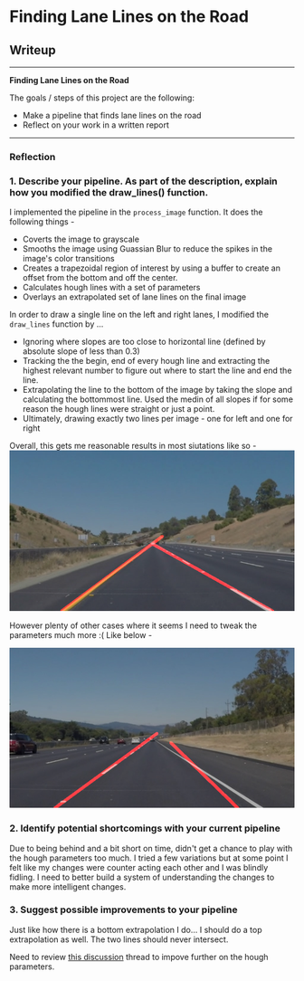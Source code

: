 # **Finding Lane Lines on the Road** 

## Writeup 

---

**Finding Lane Lines on the Road**

The goals / steps of this project are the following:
* Make a pipeline that finds lane lines on the road
* Reflect on your work in a written report

---

### Reflection

### 1. Describe your pipeline. As part of the description, explain how you modified the draw_lines() function.

I implemented the pipeline in the `process_image` function. It does the following things - 
* Coverts the image to grayscale
* Smooths the image using Guassian Blur to reduce the spikes in the image's color transitions
* Creates a trapezoidal region of interest by using a buffer to create an offset from the bottom and off the center. 
* Calculates hough lines with a set of parameters
* Overlays an extrapolated set of lane lines on the final image

In order to draw a single line on the left and right lanes, I modified the `draw_lines` function by ...
* Ignoring where slopes are too close to horizontal line (defined by absolute slope of less than 0.3)
* Tracking the the begin, end of every hough line and extracting the highest relevant number to figure out where to start the line and end the line. 
* Extrapolating the line to the bottom of the image by taking the slope and calculating the bottommost line. Used the medin of all slopes if for some reason the hough lines were straight or just a point. 
* Ultimately, drawing exactly two lines per image - one for left and one for right

Overall, this gets me reasonable results in most siutations like so - 
![good fit](test_images_output/whiteCarLaneSwitch.jpg)

However plenty of other cases where it seems I need to tweak the parameters much more :( Like below - 

![bad fit](test_images_output/solidWhiteRight.jpg)



### 2. Identify potential shortcomings with your current pipeline

Due to being behind and a bit short on time, didn't get a chance to play with the hough parameters too much. I tried a few variations but at some point I felt like my changes were counter acting each other and I was blindly fidling. I need to better build a system of understanding the changes to make more intelligent changes. 

### 3. Suggest possible improvements to your pipeline

Just like how there is a bottom extrapolation I do... I should do a top extrapolation as well. The two lines should never intersect. 

Need to review [this discussion](https://discussions.udacity.com/t/have-trouble-in-improve-draw-line-function/398760/11) thread to impove further on the hough parameters. 
